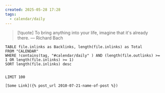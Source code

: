 ```yaml
---
created: 2025-05-28 17:28
tags:
  - calendar/daily
---
```


> [!quote] To bring anything into your life, imagine that it's already there.
> — Richard Bach



```dataview
TABLE file.inlinks as Backlinks, length(file.inlinks) as Total 
FROM "CALENDAR"
WHERE !contains(tag, "#calendar/daily" ) AND (length(file.outlinks) >= 1 OR length(file.inlinks) >= 1)
SORT length(file.inlinks) desc


LIMIT 100
```



```
[Some Link]({% post_url 2010-07-21-name-of-post %})
```


